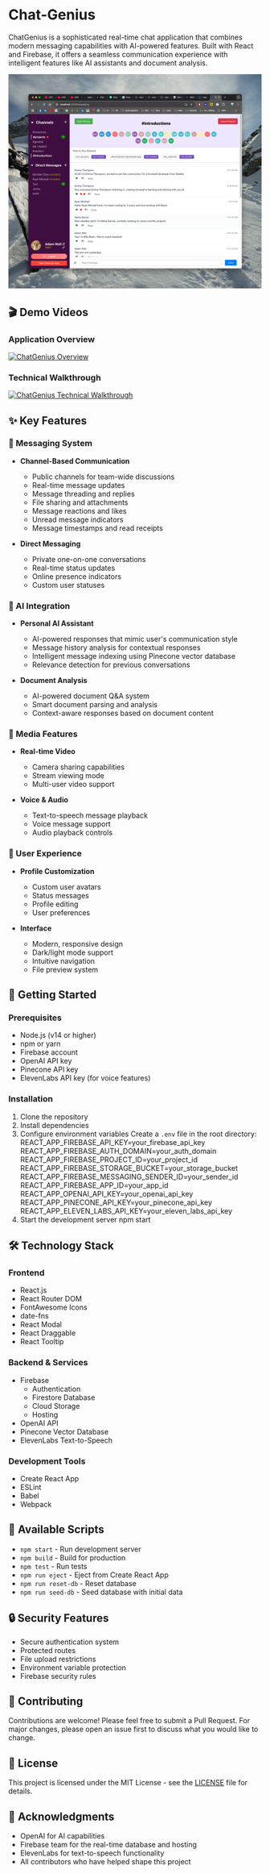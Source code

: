 # Chat-Genius

ChatGenius is a sophisticated real-time chat application that combines modern messaging capabilities with AI-powered features. Built with React and Firebase, it offers a seamless communication experience with intelligent features like AI assistants and document analysis.

![ChatGenius Interface](public/chatgenius-screenshot.png)

## 🎬 Demo Videos

### Application Overview
[![ChatGenius Overview](https://cdn.loom.com/sessions/thumbnails/eb4c829f84e44844a1c1d54ec0e77f8f-with-play.gif)](https://www.loom.com/share/eb4c829f84e44844a1c1d54ec0e77f8f?sid=3515e395-1b24-485a-9411-2b473c4f07ac)

### Technical Walkthrough
[![ChatGenius Technical Walkthrough](https://cdn.loom.com/sessions/thumbnails/12d19c557d7349298eabca7e285f4026-with-play.gif)](https://www.loom.com/share/12d19c557d7349298eabca7e285f4026?sid=8afd95c9-cc7b-46c0-87aa-81d35dd1e404)

## ✨ Key Features

### 💬 Messaging System
- **Channel-Based Communication**
  - Public channels for team-wide discussions
  - Real-time message updates
  - Message threading and replies
  - File sharing and attachments
  - Message reactions and likes
  - Unread message indicators
  - Message timestamps and read receipts

- **Direct Messaging**
  - Private one-on-one conversations
  - Real-time status updates
  - Online presence indicators
  - Custom user statuses

### 🤖 AI Integration
- **Personal AI Assistant**
  - AI-powered responses that mimic user's communication style
  - Message history analysis for contextual responses
  - Intelligent message indexing using Pinecone vector database
  - Relevance detection for previous conversations

- **Document Analysis**
  - AI-powered document Q&A system
  - Smart document parsing and analysis
  - Context-aware responses based on document content

### 🎥 Media Features
- **Real-time Video**
  - Camera sharing capabilities
  - Stream viewing mode
  - Multi-user video support

- **Voice & Audio**
  - Text-to-speech message playback
  - Voice message support
  - Audio playback controls

### 👤 User Experience
- **Profile Customization**
  - Custom user avatars
  - Status messages
  - Profile editing
  - User preferences

- **Interface**
  - Modern, responsive design
  - Dark/light mode support
  - Intuitive navigation
  - File preview system

## 🚀 Getting Started

### Prerequisites
- Node.js (v14 or higher)
- npm or yarn
- Firebase account
- OpenAI API key
- Pinecone API key
- ElevenLabs API key (for voice features)

### Installation

1. Clone the repository
2. Install dependencies
3. Configure environment variables
    Create a `.env` file in the root directory:
        REACT_APP_FIREBASE_API_KEY=your_firebase_api_key
        REACT_APP_FIREBASE_AUTH_DOMAIN=your_auth_domain
        REACT_APP_FIREBASE_PROJECT_ID=your_project_id
        REACT_APP_FIREBASE_STORAGE_BUCKET=your_storage_bucket
        REACT_APP_FIREBASE_MESSAGING_SENDER_ID=your_sender_id
        REACT_APP_FIREBASE_APP_ID=your_app_id
        REACT_APP_OPENAI_API_KEY=your_openai_api_key
        REACT_APP_PINECONE_API_KEY=your_pinecone_api_key
        REACT_APP_ELEVEN_LABS_API_KEY=your_eleven_labs_api_key
4. Start the development server
    npm start

## 🛠️ Technology Stack

### Frontend
- React.js
- React Router DOM
- FontAwesome Icons
- date-fns
- React Modal
- React Draggable
- React Tooltip

### Backend & Services
- Firebase
  - Authentication
  - Firestore Database
  - Cloud Storage
  - Hosting
- OpenAI API
- Pinecone Vector Database
- ElevenLabs Text-to-Speech

### Development Tools
- Create React App
- ESLint
- Babel
- Webpack

## 📱 Available Scripts

- `npm start` - Run development server
- `npm build` - Build for production
- `npm test` - Run tests
- `npm run eject` - Eject from Create React App
- `npm run reset-db` - Reset database
- `npm run seed-db` - Seed database with initial data

## 🔒 Security Features

- Secure authentication system
- Protected routes
- File upload restrictions
- Environment variable protection
- Firebase security rules

## 🤝 Contributing

Contributions are welcome! Please feel free to submit a Pull Request. For major changes, please open an issue first to discuss what you would like to change.

## 📄 License

This project is licensed under the MIT License - see the [LICENSE](LICENSE) file for details.

## 👏 Acknowledgments

- OpenAI for AI capabilities
- Firebase team for the real-time database and hosting
- ElevenLabs for text-to-speech functionality
- All contributors who have helped shape this project
